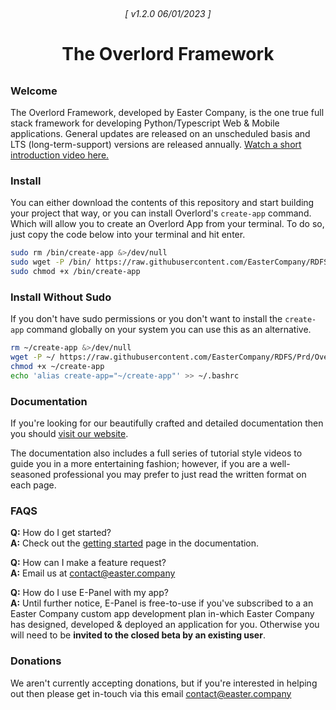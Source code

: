 <h6 align="center" style="border-bottom:0px;padding:9px 0 0 0;"> [ v1.2.0 06/01/2023 ] </h6>
<h1 align="center" style="margin-bottom:32px;border-bottom:0px;"> The Overlord Framework </h1>

### Welcome

The Overlord Framework, developed by Easter Company, is the one true full stack framework for developing
Python/Typescript Web & Mobile applications. General updates are released on an unscheduled basis and LTS
(long-term-support) versions are released annually.
[Watch a short introduction video here.](https://www.easter.company/overlord/introduction)

### Install

You can either download the contents of this repository and start building your project that way, or you can install
Overlord's `create-app` command. Which will allow you to create an Overlord App from your terminal. To do so, just copy
the code below into your terminal and hit enter.

```bash
sudo rm /bin/create-app &>/dev/null
sudo wget -P /bin/ https://raw.githubusercontent.com/EasterCompany/RDFS/Prd/Overlord/create-app
sudo chmod +x /bin/create-app
```

### Install Without Sudo

If you don't have sudo permissions or you don't want to install the `create-app` command globally on your system you can
use this as an alternative.

```bash
rm ~/create-app &>/dev/null
wget -P ~/ https://raw.githubusercontent.com/EasterCompany/RDFS/Prd/Overlord/create-app
chmod +x ~/create-app
echo 'alias create-app="~/create-app"' >> ~/.bashrc
```

### Documentation

If you're looking for our beautifully crafted and detailed documentation then you should
[visit our website](https://www.easter.company/overlord).

The documentation also includes a full series of tutorial style videos to guide you in a more entertaining fashion;
however, if you are a well-seasoned professional you may prefer to just read the written format on each page.

### FAQS

**Q:** How do I get started?<br/>
**A:** Check out the [getting started](https://www.easter.company/overlord/getting_started) page in the documentation.

**Q:** How can I make a feature request?<br/>
**A:** Email us at [contact@easter.company](mailto:contact@easter.company)

**Q:** How do I use E-Panel with my app?<br/>
**A:** Until further notice, E-Panel is free-to-use if you've subscribed to a an Easter Company custom app development
plan in-which Easter Company has designed, developed & deployed an application for you. Otherwise you will need to be
**invited to the closed beta by an existing user**.

### Donations

We aren't currently accepting donations, but if you're interested in helping out then please get in-touch via this email
[contact@easter.company](mailto:contact@easter.company)
